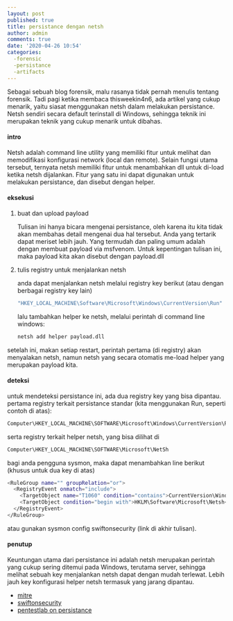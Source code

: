```yaml
---
layout: post
published: true
title: persistance dengan netsh
author: admin
comments: true
date: '2020-04-26 10:54'
categories:
  -forensic
  -persistance
  -artifacts
---
```


Sebagai sebuah blog forensik, malu rasanya tidak pernah menulis tentang forensik. Tadi pagi ketika membaca thisweekin4n6, ada artikel yang cukup menarik, yaitu siasat menggunakan netsh dalam melakukan persistance. Netsh sendiri secara default terinstall di Windows, sehingga teknik ini merupakan teknik yang cukup menarik untuk dibahas.

<!--more-->

#### intro
Netsh adalah command line utility yang memiliki fitur untuk melihat dan memodifikasi konfigurasi network (local dan remote). Selain fungsi utama tersebut, ternyata netsh memiliki fitur untuk menambahkan dll untuk di-load ketika netsh dijalankan. Fitur  yang satu ini dapat digunakan untuk melakukan persistance, dan disebut dengan helper.

#### eksekusi

1. buat dan upload payload

    Tulisan ini hanya bicara mengenai persistance, oleh karena itu kita tidak akan membahas detail mengenai dua hal tersebut. Anda yang tertarik dapat meriset lebih jauh. Yang termudah dan paling umum adalah dengan membuat payload via msfvenom. Untuk kepentingan tulisan ini, maka payload kita akan disebut dengan payload.dll


2. tulis registry untuk menjalankan  netsh

    anda dapat menjalankan netsh melalui registry key berikut (atau dengan berbagai registry key lain)
    ```bash
    "HKEY_LOCAL_MACHINE\Software\Microsoft\Windows\CurrentVersion\Run" /v namakey /t REG_SZ /d "C:\Windows\System32\netsh"
    ```

    lalu tambahkan helper ke netsh, melalui perintah di command line windows:
    ```bash
    netsh add helper payload.dll
    ```

setelah ini, makan setiap restart, perintah pertama (di registry) akan menyalakan netsh, namun netsh yang secara otomatis me-load helper yang merupakan payload kita.

#### deteksi
untuk mendeteksi persistance ini, ada dua registry key yang bisa dipantau. pertama registry terkait persistance standar (kita menggunakan Run, seperti contoh di atas):

```bash
Computer\HKEY_LOCAL_MACHINE\SOFTWARE\Microsoft\Windows\CurrentVersion\Run
```

serta registry terkait helper netsh, yang bisa dilihat di
```bash
Computer\HKEY_LOCAL_MACHINE\SOFTWARE\Microsoft\NetSh
```

bagi anda pengguna sysmon, maka dapat menambahkan line berikut (khusus untuk dua key di atas)
```bash
<RuleGroup name="" groupRelation="or">
  <RegistryEvent onmatch="include">
    <TargetObject name="T1060" condition="contains">CurrentVersion\Windows\Run</TargetObject> <!--Windows: [ https://msdn.microsoft.com/en-us/library/jj874148.aspx ] -->
    <TargetObject condition="begin with">HKLM\Software\Microsoft\Netsh</TargetObject> <!--Windows: Netsh helper DLL [ https://attack.mitre.org/wiki/Technique/T1128 ] -->
  </RegistryEvent>
</RuleGroup>
```
atau gunakan sysmon config swiftonsecurity (link di akhir tulisan).

#### penutup
Keuntungan utama dari persistance ini adalah netsh merupakan perintah yang cukup sering ditemui pada Windows, terutama server, sehingga melihat sebuah key menjalankan netsh dapat dengan mudah terlewat. Lebih jauh key konfigurasi helper netsh termasuk yang jarang dipantau.


* [mitre](https://attack.mitre.org/techniques/T1128/)
* [swiftonsecurity](https://github.com/SwiftOnSecurity/sysmon-config/blob/master/sysmonconfig-export.xml)
* [pentestlab on persistance](https://pentestlab.blog/2019/10/29/persistence-netsh-helper-dll/)
